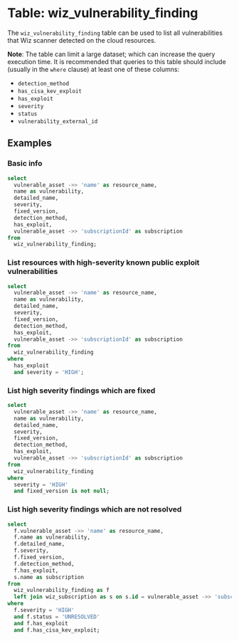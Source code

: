 # Table: wiz_vulnerability_finding

The `wiz_vulnerability_finding` table can be used to list all vulnerabilities that Wiz scanner detected on the cloud resources.

**Note**: The table can limit a large dataset; which can increase the query execution time. It is recommended that queries to this table should include (usually in the `where` clause) at least one of these columns:

- `detection_method`
- `has_cisa_kev_exploit`
- `has_exploit`
- `severity`
- `status`
- `vulnerability_external_id`

## Examples

### Basic info

```sql
select
  vulnerable_asset ->> 'name' as resource_name,
  name as vulnerability,
  detailed_name,
  severity,
  fixed_version,
  detection_method,
  has_exploit,
  vulnerable_asset ->> 'subscriptionId' as subscription
from
  wiz_vulnerability_finding;
```

### List resources with high-severity known public exploit vulnerabilities

```sql
select
  vulnerable_asset ->> 'name' as resource_name,
  name as vulnerability,
  detailed_name,
  severity,
  fixed_version,
  detection_method,
  has_exploit,
  vulnerable_asset ->> 'subscriptionId' as subscription
from
  wiz_vulnerability_finding
where
  has_exploit
  and severity = 'HIGH';
```

### List high severity findings which are fixed

```sql
select
  vulnerable_asset ->> 'name' as resource_name,
  name as vulnerability,
  detailed_name,
  severity,
  fixed_version,
  detection_method,
  has_exploit,
  vulnerable_asset ->> 'subscriptionId' as subscription
from
  wiz_vulnerability_finding
where
  severity = 'HIGH'
  and fixed_version is not null;
```

### List high severity findings which are not resolved

```sql
select
  f.vulnerable_asset ->> 'name' as resource_name,
  f.name as vulnerability,
  f.detailed_name,
  f.severity,
  f.fixed_version,
  f.detection_method,
  f.has_exploit,
  s.name as subscription
from
  wiz_vulnerability_finding as f
  left join wiz_subscription as s on s.id = vulnerable_asset ->> 'subscriptionId'
where
  f.severity = 'HIGH'
  and f.status = 'UNRESOLVED'
  and f.has_exploit
  and f.has_cisa_kev_exploit;
```
